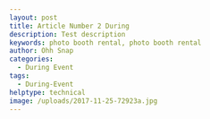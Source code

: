 ```yaml
---
layout: post
title: Article Number 2 During
description: Test description
keywords: photo booth rental, photo booth rental
author: Ohh Snap
categories:
  - During Event
tags:
  - During-Event
helptype: technical
image: /uploads/2017-11-25-72923a.jpg
---
```

